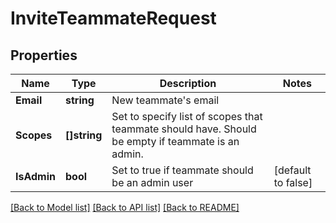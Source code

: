 # InviteTeammateRequest

## Properties

Name | Type | Description | Notes
------------ | ------------- | ------------- | -------------
**Email** | **string** | New teammate's email |
**Scopes** | **[]string** | Set to specify list of scopes that teammate should have. Should be empty if teammate is an admin. |
**IsAdmin** | **bool** | Set to true if teammate should be an admin user |[default to false]

[[Back to Model list]](../README.md#documentation-for-models) [[Back to API list]](../README.md#documentation-for-api-endpoints) [[Back to README]](../README.md)



